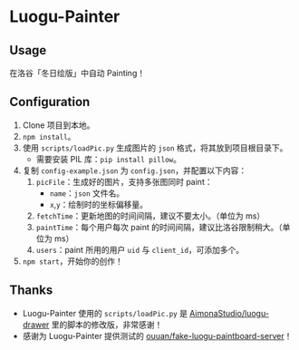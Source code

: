 # Luogu-Painter

## Usage

在洛谷「冬日绘版」中自动 Painting！

## Configuration

1. Clone 项目到本地。
2. `npm install`。
3. 使用 `scripts/loadPic.py` 生成图片的 `json` 格式，将其放到项目根目录下。
    - 需要安装 PIL 库：`pip install pillow`。
4. 复制 `config-example.json` 为 `config.json`，并配置以下内容：
    1. `picFile`：生成好的图片，支持多张图同时 paint：
        - `name`：`json` 文件名。
        - `x`,`y`：绘制时的坐标偏移量。
    2. `fetchTime`：更新地图的时间间隔，建议不要太小。（单位为 ms）
    3. `paintTime`：每个用户每次 paint 的时间间隔，建议比洛谷限制稍大。（单位为 ms）
    4. `users`：paint 所用的用户 `uid` 与 `client_id`，可添加多个。
5. `npm start`，开始你的创作！

## Thanks

- Luogu-Painter 使用的 `scripts/loadPic.py` 是 [AimonaStudio/luogu-drawer](https://github.com/AimonaStudio/luogu-drawer/blob/master/scripts/main.py) 里的脚本的修改版，非常感谢！
- 感谢为 Luogu-Painter 提供测试的 [ouuan/fake-luogu-paintboard-server](https://github.com/ouuan/fake-luogu-paintboard-server)！
